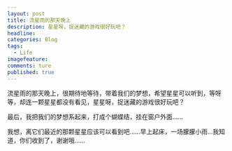 ```yaml
---
layout: post  
title: 流星雨的那天晚上  
description: 星星呀，捉迷藏的游戏很好玩吧？      
headline: 
categories: Blog  
tags: 
  - Life  
imagefeature:  
comments: ture  
published: true  
---
```




流星雨的那天晚上，很期待地等待，带着我们的梦想，希望星星可以听到，等呀等，却连一颗星星都没有看见，星星呀，捉迷藏的游戏很好玩吧？

最后，我把我们的梦想系起来，打成个蝴蝶结，挂在窗户外面……

我想，离它们最近的那颗星星应该可以看到吧……早上起床，一场朦朦小雨…我知道，你们收到了，谢谢哦……
